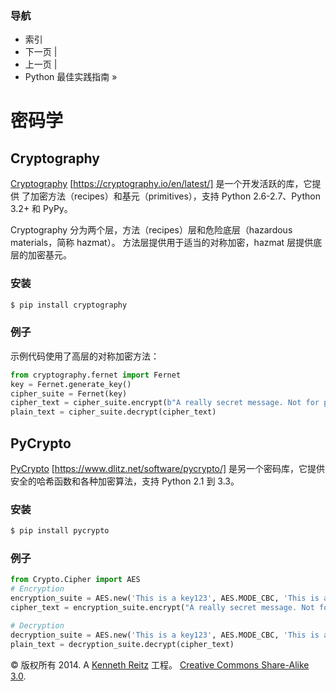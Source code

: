 ### 导航

*   索引
*   下一页 |
*   上一页 |
*   Python 最佳实践指南 »

# 密码学

## Cryptography

[Cryptography](https://cryptography.io/en/latest/) [https://cryptography.io/en/latest/] 是一个开发活跃的库，它提供 了加密方法（recipes）和基元（primitives），支持 Python 2.6-2.7、Python 3.2+ 和 PyPy。

Cryptography 分为两个层，方法（recipes）层和危险底层（hazardous materials，简称 hazmat）。 方法层提供用于适当的对称加密，hazmat 层提供底层的加密基元。

### 安装

```py
$ pip install cryptography 
```

### 例子

示例代码使用了高层的对称加密方法：

```py
from cryptography.fernet import Fernet
key = Fernet.generate_key()
cipher_suite = Fernet(key)
cipher_text = cipher_suite.encrypt(b"A really secret message. Not for prying eyes.")
plain_text = cipher_suite.decrypt(cipher_text) 
```

## PyCrypto

[PyCrypto](https://www.dlitz.net/software/pycrypto/) [https://www.dlitz.net/software/pycrypto/] 是另一个密码库，它提供 安全的哈希函数和各种加密算法，支持 Python 2.1 到 3.3。

### 安装

```py
$ pip install pycrypto 
```

### 例子

```py
from Crypto.Cipher import AES
# Encryption
encryption_suite = AES.new('This is a key123', AES.MODE_CBC, 'This is an IV456')
cipher_text = encryption_suite.encrypt("A really secret message. Not for prying eyes.")

# Decryption
decryption_suite = AES.new('This is a key123', AES.MODE_CBC, 'This is an IV456')
plain_text = decryption_suite.decrypt(cipher_text) 
```

© 版权所有 2014\. A <a href="http://kennethreitz.com/pages/open-projects.html">Kenneth Reitz</a> 工程。 <a href="http://creativecommons.org/licenses/by-nc-sa/3.0/"> Creative Commons Share-Alike 3.0</a>.